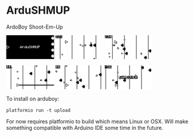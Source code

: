 # ArduSHMUP

ArdoBoy Shoot-Em-Up

![ardushmup](doc/png/ardushmup1.png) 
![ardushmup](doc/png/ardushmup2.png)
![ardushmup](doc/png/ardushmup3.png)

![ardushmup](doc/png/ardushmup4.png)
![ardushmup](doc/png/ardushmup5.png)
![ardushmup](doc/png/ardushmup6.png)


To install on arduboy:

```shell
platformio run -t upload
```

For now requires platformio to build which means Linux or OSX. Will make something compatible with Arduino IDE some time in the future. 